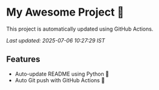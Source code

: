 # My Awesome Project 🚀

This project is automatically updated using GitHub Actions.

_Last updated: 2025-07-06 10:27:29 IST_

## Features
- Auto-update README using Python 🐍
- Auto Git push with GitHub Actions 🤖
